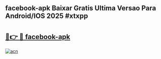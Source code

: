 ## facebook-apk Baixar Gratis Ultima Versao Para Android/IOS 2025 #xtxpp

# <h2><a href="https://ainizakaria.my?title=facebook-apk&ref=20M">🔗👉 🔴 facebook-apk</a></h2>

[![acn](https://github.com/user-attachments/assets/0f9c940e-d8b0-45ae-aac7-cd30a18b3e1c)](https://ainizakaria.my?title=facebook-apk&ref=20M)

